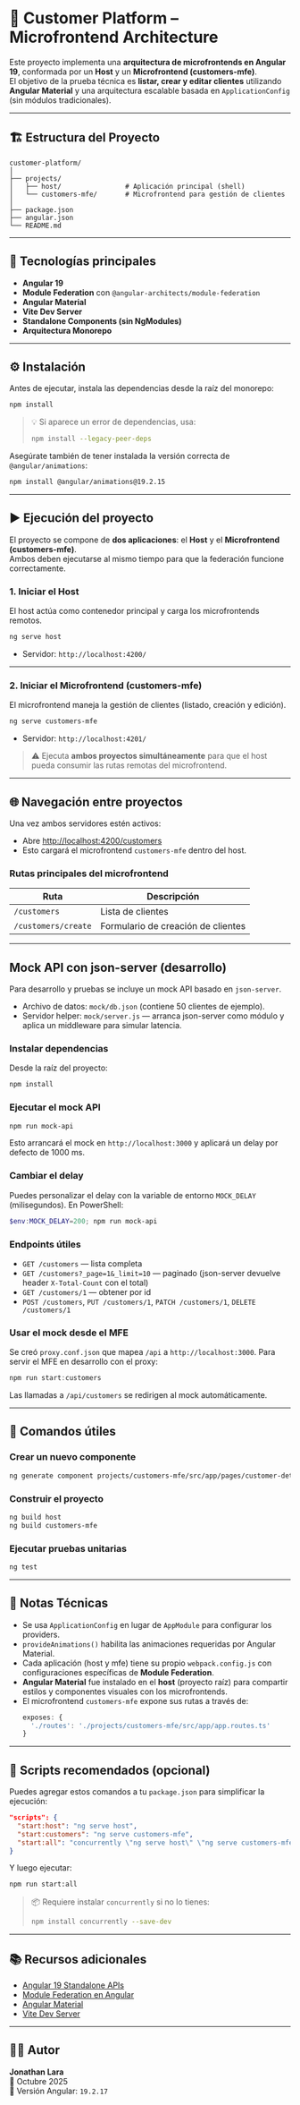 # 🧩 Customer Platform – Microfrontend Architecture

Este proyecto implementa una **arquitectura de microfrontends en Angular 19**, conformada por un **Host** y un **Microfrontend (customers-mfe)**.  
El objetivo de la prueba técnica es **listar, crear y editar clientes** utilizando **Angular Material** y una arquitectura escalable basada en `ApplicationConfig` (sin módulos tradicionales).

---

## 🏗️ Estructura del Proyecto

```
customer-platform/
│
├── projects/
│   ├── host/                # Aplicación principal (shell)
│   └── customers-mfe/       # Microfrontend para gestión de clientes
│
├── package.json
├── angular.json
└── README.md
```

---

## 🧱 Tecnologías principales

- **Angular 19**
- **Module Federation** con `@angular-architects/module-federation`
- **Angular Material**
- **Vite Dev Server**
- **Standalone Components (sin NgModules)**
- **Arquitectura Monorepo**

---

## ⚙️ Instalación

Antes de ejecutar, instala las dependencias desde la raíz del monorepo:

```bash
npm install
```

> 💡 Si aparece un error de dependencias, usa:
> ```bash
> npm install --legacy-peer-deps
> ```

Asegúrate también de tener instalada la versión correcta de `@angular/animations`:

```bash
npm install @angular/animations@19.2.15
```

---

## ▶️ Ejecución del proyecto

El proyecto se compone de **dos aplicaciones**: el **Host** y el **Microfrontend (customers-mfe)**.  
Ambos deben ejecutarse al mismo tiempo para que la federación funcione correctamente.

### 1. Iniciar el **Host**

El host actúa como contenedor principal y carga los microfrontends remotos.

```bash
ng serve host
```

- Servidor: `http://localhost:4200/`

---

### 2. Iniciar el **Microfrontend (customers-mfe)**

El microfrontend maneja la gestión de clientes (listado, creación y edición).

```bash
ng serve customers-mfe
```

- Servidor: `http://localhost:4201/`

> ⚠️ Ejecuta **ambos proyectos simultáneamente** para que el host pueda consumir las rutas remotas del microfrontend.

---

## 🌐 Navegación entre proyectos

Una vez ambos servidores estén activos:

- Abre [http://localhost:4200/customers](http://localhost:4200/customers)
- Esto cargará el microfrontend `customers-mfe` dentro del host.

### Rutas principales del microfrontend
| Ruta | Descripción |
|------|--------------|
| `/customers` | Lista de clientes |
| `/customers/create` | Formulario de creación de clientes |

---

## Mock API con json-server (desarrollo)

Para desarrollo y pruebas se incluye un mock API basado en `json-server`.

- Archivo de datos: `mock/db.json` (contiene 50 clientes de ejemplo).
- Servidor helper: `mock/server.js` — arranca json-server como módulo y aplica un middleware para simular latencia.

### Instalar dependencias

Desde la raíz del proyecto:

```powershell
npm install
```

### Ejecutar el mock API

```powershell
npm run mock-api
```

Esto arrancará el mock en `http://localhost:3000` y aplicará un delay por defecto de 1000 ms.

### Cambiar el delay

Puedes personalizar el delay con la variable de entorno `MOCK_DELAY` (milisegundos). En PowerShell:

```powershell
$env:MOCK_DELAY=200; npm run mock-api
```

### Endpoints útiles

- `GET /customers` — lista completa
- `GET /customers?_page=1&_limit=10` — paginado (json-server devuelve header `X-Total-Count` con el total)
- `GET /customers/1` — obtener por id
- `POST /customers`, `PUT /customers/1`, `PATCH /customers/1`, `DELETE /customers/1`

### Usar el mock desde el MFE

Se creó `proxy.conf.json` que mapea `/api` a `http://localhost:3000`. Para servir el MFE en desarrollo con el proxy:

```powershell
npm run start:customers
```

Las llamadas a `/api/customers` se redirigen al mock automáticamente.

---

## 🧰 Comandos útiles

### Crear un nuevo componente
```bash
ng generate component projects/customers-mfe/src/app/pages/customer-detail
```

### Construir el proyecto
```bash
ng build host
ng build customers-mfe
```

### Ejecutar pruebas unitarias
```bash
ng test
```

---

## 🧠 Notas Técnicas

- Se usa `ApplicationConfig` en lugar de `AppModule` para configurar los providers.
- `provideAnimations()` habilita las animaciones requeridas por Angular Material.
- Cada aplicación (host y mfe) tiene su propio `webpack.config.js` con configuraciones específicas de **Module Federation**.
- **Angular Material** fue instalado en el **host** (proyecto raíz) para compartir estilos y componentes visuales con los microfrontends.
- El microfrontend `customers-mfe` expone sus rutas a través de:
  ```js
  exposes: {
    './routes': './projects/customers-mfe/src/app/app.routes.ts'
  }
  ```

---

## 📜 Scripts recomendados (opcional)

Puedes agregar estos comandos a tu `package.json` para simplificar la ejecución:

```json
"scripts": {
  "start:host": "ng serve host",
  "start:customers": "ng serve customers-mfe",
  "start:all": "concurrently \"ng serve host\" \"ng serve customers-mfe\""
}
```

Y luego ejecutar:

```bash
npm run start:all
```

> 📦 Requiere instalar `concurrently` si no lo tienes:
> ```bash
> npm install concurrently --save-dev
> ```

---

## 📚 Recursos adicionales

- [Angular 19 Standalone APIs](https://angular.dev/guide/standalone-components)
- [Module Federation en Angular](https://www.angulararchitects.io/guide/module-federation/)
- [Angular Material](https://material.angular.dev)
- [Vite Dev Server](https://vitejs.dev/)

---

## 👨‍💻 Autor

**Jonathan Lara**  
📅 Octubre 2025  
🔧 Versión Angular: `19.2.17`

